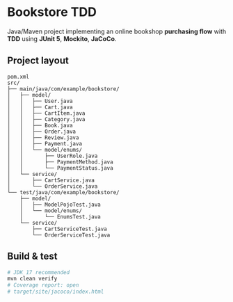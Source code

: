 # Bookstore TDD

Java/Maven project implementing an online bookshop **purchasing flow** with **TDD** using **JUnit 5**, **Mockito**, **JaCoCo**.

## Project layout

```
pom.xml
src/
├── main/java/com/example/bookstore/
│   ├── model/
│   │   ├── User.java
│   │   ├── Cart.java
│   │   ├── CartItem.java
│   │   ├── Category.java
│   │   ├── Book.java
│   │   ├── Order.java
│   │   ├── Review.java
│   │   ├── Payment.java
│   │   └── model/enums/
│   │       ├── UserRole.java
│   │       ├── PaymentMethod.java
│   │       └── PaymentStatus.java
│   └── service/
│       ├── CartService.java
│       └── OrderService.java
└── test/java/com/example/bookstore/
    ├── model/
    │   ├── ModelPojoTest.java
    │   └── model/enums/
    │       └── EnumsTest.java
    └── service/
        ├── CartServiceTest.java
        └── OrderServiceTest.java
```

## Build & test

```bash
# JDK 17 recommended
mvn clean verify
# Coverage report: open
# target/site/jacoco/index.html
```

